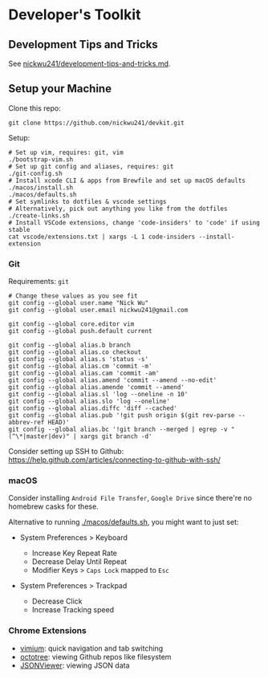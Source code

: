# Developer's Toolkit

## Development Tips and Tricks

See [nickwu241/development-tips-and-tricks.md](https://gist.github.com/nickwu241/1abc77d7352c6252127f16a1af6ceb45).

## Setup your Machine

Clone this repo:

```shell
git clone https://github.com/nickwu241/devkit.git
```

Setup:
```shell
# Set up vim, requires: git, vim
./bootstrap-vim.sh
# Set up git config and aliases, requires: git
./git-config.sh
# Install xcode CLI & apps from Brewfile and set up macOS defaults
./macos/install.sh
./macos/defaults.sh
# Set symlinks to dotfiles & vscode settings
# Alternatively, pick out anything you like from the dotfiles
./create-links.sh
# Install VSCode extensions, change 'code-insiders' to 'code' if using stable
cat vscode/extensions.txt | xargs -L 1 code-insiders --install-extension
```

### Git

Requirements: `git`

```shell
# Change these values as you see fit
git config --global user.name "Nick Wu"
git config --global user.email nickwu241@gmail.com

git config --global core.editor vim
git config --global push.default current

git config --global alias.b branch
git config --global alias.co checkout
git config --global alias.s 'status -s'
git config --global alias.cm 'commit -m'
git config --global alias.cam 'commit -am'
git config --global alias.amend 'commit --amend --no-edit'
git config --global alias.amende 'commit --amend'
git config --global alias.sl 'log --oneline -n 10'
git config --global alias.slo 'log --oneline'
git config --global alias.diffc 'diff --cached'
git config --global alias.pub '!git push origin $(git rev-parse --abbrev-ref HEAD)'
git config --global alias.bc '!git branch --merged | egrep -v "(^\*|master|dev)" | xargs git branch -d'
```

Consider setting up SSH to Github: https://help.github.com/articles/connecting-to-github-with-ssh/

### macOS

Consider installing `Android File Transfer`, `Google Drive` since there're no homebrew casks for these.

Alternative to running [./macos/defaults.sh](https://github.com/nickwu241/devkit/blob/master/macos/bootstrap.sh), you might want to just set:

- System Preferences > Keyboard

  - Increase Key Repeat Rate
  - Decrease Delay Until Repeat
  - Modifier Keys > `Caps Lock` mapped to `Esc`

- System Preferences > Trackpad

  - Decrease Click
  - Increase Tracking speed

### Chrome Extensions

- [vimium](https://vimium.github.io): quick navigation and tab switching
- [octotree](https://github.com/buunguyen/octotree): viewing Github repos like filesystem
- [JSONViewer](https://github.com/teocci/JSONViewer-for-Chrome): viewing JSON data
